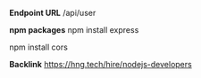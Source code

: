 **Endpoint URL**
/api/user

**npm packages**
npm install express

npm install cors

**Backlink**
https://hng.tech/hire/nodejs-developers
